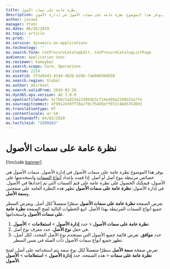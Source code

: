 ```yaml
---
title: نظرة عامة على سمات الأصول
description: يوفر هذا الموضوع نظرة عامة على سمات الأصول في إدارة الأصول.
author: josaw1
manager: tfehr
ms.date: 06/26/2019
ms.topic: article
ms.prod: ''
ms.service: dynamics-ax-applications
ms.technology: ''
ms.search.form: CatProcureCatalogEdit, CatProcureCatalogListPage
audience: Application User
ms.reviewer: kamaybac
ms.search.scope: Core, Operations
ms.custom: 2214
ms.assetid: 2f3e0441-414d-402b-b28b-7ab0d650d658
ms.search.region: Global
ms.author: mkirknel
ms.search.validFrom: 2016-02-28
ms.dyn365.ops.version: AX 7.0.0
ms.openlocfilehash: bc7b6c5a415e233993b3cf14e499a2296b31e7fe
ms.sourcegitcommit: 4f9912439ff78acf0c754d5bff972c4b85763093
ms.translationtype: HT
ms.contentlocale: ar-SA
ms.lasthandoff: 04/02/2020
ms.locfileid: "3209163"
---
```

# <a name="asset-attribute-overview"></a>نظرة عامة على سمات الأصول

[!include [banner](../../includes/banner.md)]

 

يوفر هذا الموضوع نظرة عامة على سمات الأصول في إدارة الأصول. سمات الأصول هي خصائص مرتبطة بنوع أصل أو أصل. إذا قمت بإعداد [أنواع السمات](../setup-for-functional-locations/specification-types.md) واستخدمتها على الأصول، فيمكنك الحصول على نظرة عامة على قيم السمات التي تم إعدادها في الأصول. تظهر هذه النظرة العامة على صفحتين‏‎ في إدارة الأصول: **نظرة عامة على سمات الأصول** و**سمة الأصل**.

تعرض الصفحة **نظرة عامة على سمات الأصول** سطرًا منفصلاً لكل أصل. ويعرض السطر جميع أنواع السمات المرتبطة بهذا الأصل. اتبع الخطوات التالية لفتح الصفحة **نظرة عامة على سمات الأصول** واستخدامها.

1. حدد **إدارة الأصول** \> **استعلامات** \> **الأصول‏‎** \> **نظرة عامة على سمات الأصول‏‎**.
2. في حقل **نوع الأصل**، حدد معرف نوع أصل.
3. حدد **موافق**. تعرض قائمة جميع الأصول التي تستخدم نوع الأصل المحدد. لكل أصل، تظهر جميع أنواع سمات الأصول ذات الصلة في نفس السطر.

تعرض صفحة **سمة الأصل** سطرًا منفصلاً لكل نوع سمة يتم استخدامه على أصل. لفتح هذه الصفحة، حدد **إدارة الأصول** \> **استعلامات** \> **الأصول‏‎** \> **نظرة عامة على سمات الأصول‏‎**.
